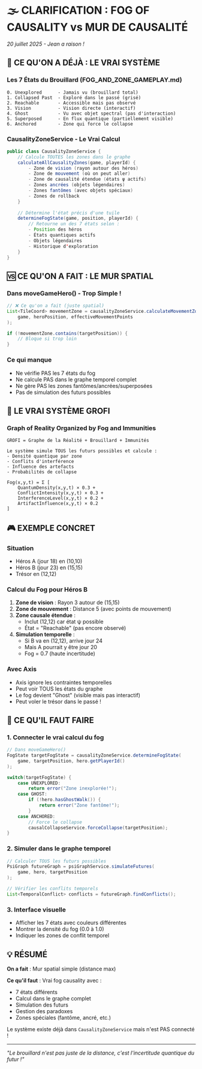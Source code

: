 # 🌫️ CLARIFICATION : FOG OF CAUSALITY vs MUR DE CAUSALITÉ
*20 juillet 2025 - Jean a raison !*

## 🎯 CE QU'ON A DÉJÀ : LE VRAI SYSTÈME

### Les 7 États du Brouillard (FOG_AND_ZONE_GAMEPLAY.md)
```
0. Unexplored      - Jamais vu (brouillard total)
1. Collapsed Past  - Exploré dans le passé (grisé)
2. Reachable       - Accessible mais pas observé
3. Vision          - Vision directe (interactif)
4. Ghost           - Vu avec objet spectral (pas d'interaction)
5. Superposed      - En flux quantique (partiellement visible)
6. Anchored        - Zone qui force le collapse
```

### CausalityZoneService - Le Vrai Calcul
```java
public class CausalityZoneService {
    // Calcule TOUTES les zones dans le graphe
    calculateAllCausalityZones(game, playerId) {
        - Zone de vision (rayon autour des héros)
        - Zone de mouvement (où on peut aller)
        - Zone de causalité étendue (états ψ actifs)
        - Zones ancrées (objets légendaires)
        - Zones fantômes (avec objets spéciaux)
        - Zones de rollback
    }
    
    // Détermine l'état précis d'une tuile
    determineFogState(game, position, playerId) {
        // Retourne un des 7 états selon :
        - Position des héros
        - États quantiques actifs
        - Objets légendaires
        - Historique d'exploration
    }
}
```

## 🆚 CE QU'ON A FAIT : LE MUR SPATIAL

### Dans moveGameHero() - Trop Simple !
```java
// ❌ Ce qu'on a fait (juste spatial)
List<TileCoord> movementZone = causalityZoneService.calculateMovementZone(
    game, heroPosition, effectiveMovementPoints
);

if (!movementZone.contains(targetPosition)) {
    // Bloque si trop loin
}
```

### Ce qui manque
- Ne vérifie PAS les 7 états du fog
- Ne calcule PAS dans le graphe temporel complet
- Ne gère PAS les zones fantômes/ancrées/superposées
- Pas de simulation des futurs possibles

## 🧠 LE VRAI SYSTÈME GROFI

### Graph of Reality Organized by Fog and Immunities
```
GROFI = Graphe de la Réalité + Brouillard + Immunités

Le système simule TOUS les futurs possibles et calcule :
- Densité quantique par zone
- Conflits d'interférence
- Influence des artefacts
- Probabilités de collapse

Fog(x,y,t) = Σ [
    QuantumDensity(x,y,t) × 0.3 +
    ConflictIntensity(x,y,t) × 0.3 +
    InterferenceLevel(x,y,t) × 0.2 +
    ArtifactInfluence(x,y,t) × 0.2
]
```

## 🎮 EXEMPLE CONCRET

### Situation
- Héros A (jour 18) en (10,10)
- Héros B (jour 23) en (15,15)
- Trésor en (12,12)

### Calcul du Fog pour Héros B
1. **Zone de vision** : Rayon 3 autour de (15,15)
2. **Zone de mouvement** : Distance 5 (avec points de mouvement)
3. **Zone causale étendue** : 
   - Inclut (12,12) car état ψ possible
   - État = "Reachable" (pas encore observé)
4. **Simulation temporelle** :
   - Si B va en (12,12), arrive jour 24
   - Mais A pourrait y être jour 20
   - Fog = 0.7 (haute incertitude)

### Avec Axis
- Axis ignore les contraintes temporelles
- Peut voir TOUS les états du graphe
- Le fog devient "Ghost" (visible mais pas interactif)
- Peut voler le trésor dans le passé !

## 🔧 CE QU'IL FAUT FAIRE

### 1. Connecter le vrai calcul du fog
```java
// Dans moveGameHero()
FogState targetFogState = causalityZoneService.determineFogState(
    game, targetPosition, hero.getPlayerId()
);

switch(targetFogState) {
    case UNEXPLORED:
        return error("Zone inexplorée!");
    case GHOST:
        if (!hero.hasGhostWalk()) {
            return error("Zone fantôme!");
        }
    case ANCHORED:
        // Force le collapse
        causalCollapseService.forceCollapse(targetPosition);
}
```

### 2. Simuler dans le graphe temporel
```java
// Calculer TOUS les futurs possibles
PsiGraph futureGraph = psiGraphService.simulateFutures(
    game, hero, targetPosition
);

// Vérifier les conflits temporels
List<TemporalConflict> conflicts = futureGraph.findConflicts();
```

### 3. Interface visuelle
- Afficher les 7 états avec couleurs différentes
- Montrer la densité du fog (0.0 à 1.0)
- Indiquer les zones de conflit temporel

## 💡 RÉSUMÉ

**On a fait** : Mur spatial simple (distance max)

**Ce qu'il faut** : Vrai fog causality avec :
- 7 états différents
- Calcul dans le graphe complet
- Simulation des futurs
- Gestion des paradoxes
- Zones spéciales (fantôme, ancré, etc.)

Le système existe déjà dans `CausalityZoneService` mais n'est PAS connecté !

---
*"Le brouillard n'est pas juste de la distance, c'est l'incertitude quantique du futur !"* 